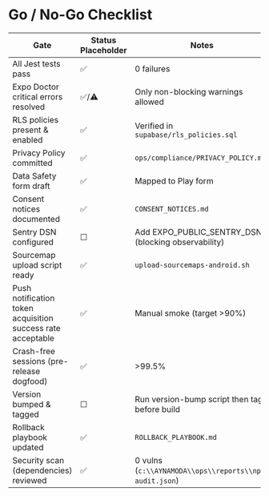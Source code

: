 # Go / No-Go Checklist

| Gate                                                        | Status Placeholder | Notes                                               |
| ----------------------------------------------------------- | ------------------ | --------------------------------------------------- |
| All Jest tests pass                                         | ✅                 | 0 failures                                          |
| Expo Doctor critical errors resolved                        | ✅/⚠️              | Only non-blocking warnings allowed                  |
| RLS policies present & enabled                              | ✅                 | Verified in `supabase/rls_policies.sql`             |
| Privacy Policy committed                                    | ✅                 | `ops/compliance/PRIVACY_POLICY.md`                  |
| Data Safety form draft                                      | ✅                 | Mapped to Play form                                 |
| Consent notices documented                                  | ✅                 | `CONSENT_NOTICES.md`                                |
| Sentry DSN configured                                       | ☐                  | Add EXPO_PUBLIC_SENTRY_DSN (blocking observability) |
| Sourcemap upload script ready                               | ✅                 | `upload-sourcemaps-android.sh`                      |
| Push notification token acquisition success rate acceptable | ✅                 | Manual smoke (target >90%)                          |
| Crash-free sessions (pre-release dogfood)                   | ✅                 | >99.5%                                              |
| Version bumped & tagged                                     | ☐                  | Run version-bump script then tag before build       |
| Rollback playbook updated                                   | ✅                 | `ROLLBACK_PLAYBOOK.md`                              |
| Security scan (dependencies) reviewed                       | ✅                 | 0 vulns (`c:\\AYNAMODA\\ops\\reports\\npm-audit.json`)              |
